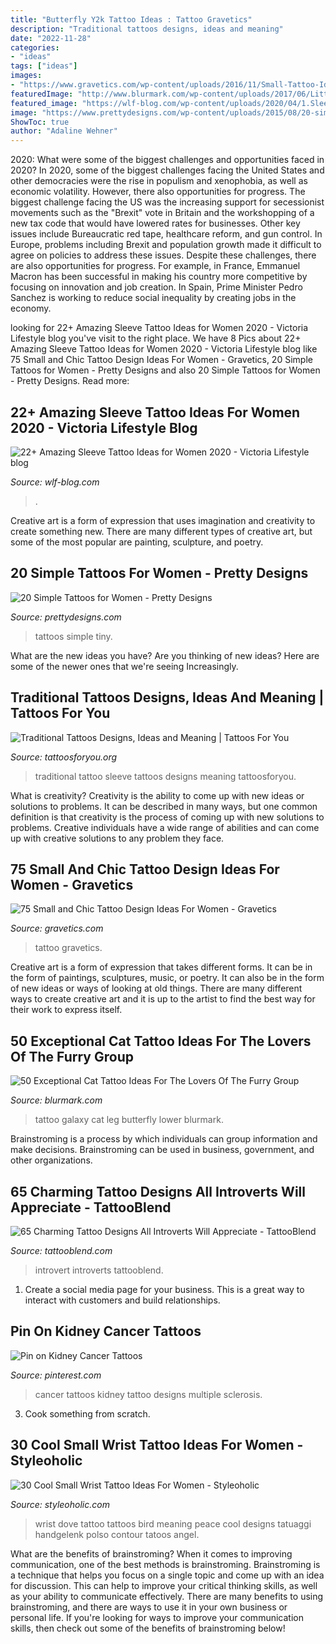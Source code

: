 ```yaml
---
title: "Butterfly Y2k Tattoo Ideas : Tattoo Gravetics"
description: "Traditional tattoos designs, ideas and meaning"
date: "2022-11-28"
categories:
- "ideas"
tags: ["ideas"]
images:
- "https://www.gravetics.com/wp-content/uploads/2016/11/Small-Tattoo-Ideas50.jpg"
featuredImage: "http://www.blurmark.com/wp-content/uploads/2017/06/Little-Galaxy-Cat-Tattoo-With-Butterfly-On-Lower-Leg.jpg"
featured_image: "https://wlf-blog.com/wp-content/uploads/2020/04/1.SleeveTattoo.22-683x1024.jpg"
image: "https://www.prettydesigns.com/wp-content/uploads/2015/08/20-simple-tattoos-for-women6.jpg"
ShowToc: true
author: "Adaline Wehner"
---
```



2020: What were some of the biggest challenges and opportunities faced in 2020?
In 2020, some of the biggest challenges facing the United States and other democracies were the rise in populism and xenophobia, as well as economic volatility. However, there also opportunities for progress. The biggest challenge facing the US was the increasing support for secessionist movements such as the "Brexit" vote in Britain and the workshopping of a new tax code that would have lowered rates for businesses. Other key issues include Bureaucratic red tape, healthcare reform, and gun control. In Europe, problems including Brexit and population growth made it difficult to agree on policies to address these issues. Despite these challenges, there are also opportunities for progress. For example, in France, Emmanuel Macron has been successful in making his country more competitive by focusing on innovation and job creation. In Spain, Prime Minister Pedro Sanchez is working to reduce social inequality by creating jobs in the economy.

	

		
looking for 22+ Amazing Sleeve Tattoo Ideas for Women 2020 - Viсtoria Lifestyle blog you've visit to the right place. We have 8 Pics about 22+ Amazing Sleeve Tattoo Ideas for Women 2020 - Viсtoria Lifestyle blog like 75 Small and Chic Tattoo Design Ideas For Women - Gravetics, 20 Simple Tattoos for Women - Pretty Designs and also 20 Simple Tattoos for Women - Pretty Designs. Read more:
		
    
## 22+ Amazing Sleeve Tattoo Ideas For Women 2020 - Viсtoria Lifestyle Blog

<img loading=lazy src="https://wlf-blog.com/wp-content/uploads/2020/04/1.SleeveTattoo.22-683x1024.jpg" onerror="this.onerror=null;this.src='https://tse1.mm.bing.net/th?id=OIP.tTfin7WqUB2WAcEt4lzh7wHaLG&amp;pid=15.1';" alt="22+ Amazing Sleeve Tattoo Ideas for Women 2020 - Viсtoria Lifestyle blog">

_Source: wlf-blog.com_

>. 

	

Creative art is a form of expression that uses imagination and creativity to create something new. There are many different types of creative art, but some of the most popular are painting, sculpture, and poetry.

    
## 20 Simple Tattoos For Women - Pretty Designs

<img loading=lazy src="https://www.prettydesigns.com/wp-content/uploads/2015/08/20-simple-tattoos-for-women6.jpg" onerror="this.onerror=null;this.src='https://tse3.mm.bing.net/th?id=OIP.4O-TMWFoI9aBiaRz1bW-VAHaLY&amp;pid=15.1';" alt="20 Simple Tattoos for Women - Pretty Designs">

_Source: prettydesigns.com_

>tattoos simple tiny. 

	

What are the new ideas you have?
Are you thinking of new ideas? Here are some of the newer ones that we're seeing Increasingly.

    
## Traditional Tattoos Designs, Ideas And Meaning | Tattoos For You

<img loading=lazy src="http://www.tattoosforyou.org/wp-content/uploads/2013/09/Traditional-Tattoo-Sleeve.jpg" onerror="this.onerror=null;this.src='https://tse1.mm.bing.net/th?id=OIP.Vjnp2nfe9z0ZWGuIhaBlmwHaJ4&amp;pid=15.1';" alt="Traditional Tattoos Designs, Ideas and Meaning | Tattoos For You">

_Source: tattoosforyou.org_

>traditional tattoo sleeve tattoos designs meaning tattoosforyou. 

	

What is creativity?
Creativity is the ability to come up with new ideas or solutions to problems. It can be described in many ways, but one common definition is that creativity is the process of coming up with new solutions to problems. Creative individuals have a wide range of abilities and can come up with creative solutions to any problem they face.

    
## 75 Small And Chic Tattoo Design Ideas For Women - Gravetics

<img loading=lazy src="https://www.gravetics.com/wp-content/uploads/2016/11/Small-Tattoo-Ideas50.jpg" onerror="this.onerror=null;this.src='https://tse4.mm.bing.net/th?id=OIP.1wqy_Y-2ryli0SRp-H0fyQHaJ4&amp;pid=15.1';" alt="75 Small and Chic Tattoo Design Ideas For Women - Gravetics">

_Source: gravetics.com_

>tattoo gravetics. 

	

Creative art is a form of expression that takes different forms. It can be in the form of paintings, sculptures, music, or poetry. It can also be in the form of new ideas or ways of looking at old things. There are many different ways to create creative art and it is up to the artist to find the best way for their work to express itself.

    
## 50 Exceptional Cat Tattoo Ideas For The Lovers Of The Furry Group

<img loading=lazy src="http://www.blurmark.com/wp-content/uploads/2017/06/Little-Galaxy-Cat-Tattoo-With-Butterfly-On-Lower-Leg.jpg" onerror="this.onerror=null;this.src='https://tse3.mm.bing.net/th?id=OIP.uAB4CdOpLLBilq_0qFxrIgHaJ9&amp;pid=15.1';" alt="50 Exceptional Cat Tattoo Ideas For The Lovers Of The Furry Group">

_Source: blurmark.com_

>tattoo galaxy cat leg butterfly lower blurmark. 

	

Brainstroming is a process by which individuals can group information and make decisions. Brainstroming can be used in business, government, and other organizations.

    
## 65 Charming Tattoo Designs All Introverts Will Appreciate - TattooBlend

<img loading=lazy src="https://tattooblend.com/wp-content/uploads/2016/07/introvert-tattoo-design-2.jpg" onerror="this.onerror=null;this.src='https://tse1.mm.bing.net/th?id=OIP.l6fMcR0vrEmUei7JFNpOTgHaHW&amp;pid=15.1';" alt="65 Charming Tattoo Designs All Introverts Will Appreciate - TattooBlend">

_Source: tattooblend.com_

>introvert introverts tattooblend. 

	

1. Create a social media page for your business. This is a great way to interact with customers and build relationships.

    
## Pin On Kidney Cancer Tattoos

<img loading=lazy src="https://i.pinimg.com/736x/01/21/83/012183071751a0c3f8391bc6b3b7af84--kidney-cancer-cancer-tattoos.jpg" onerror="this.onerror=null;this.src='https://tse3.mm.bing.net/th?id=OIP.4BbdUUwstVMgIkgc_g7KWAHaJ4&amp;pid=15.1';" alt="Pin on Kidney Cancer Tattoos">

_Source: pinterest.com_

>cancer tattoos kidney tattoo designs multiple sclerosis. 

	

3. Cook something from scratch.

    
## 30 Cool Small Wrist Tattoo Ideas For Women - Styleoholic

<img loading=lazy src="https://i.styleoholic.com/2016/12/Black-contour-bird-tattoo.jpg" onerror="this.onerror=null;this.src='https://tse3.mm.bing.net/th?id=OIP.oGgQXOLwgdlq_LxSVTnvtgHaJ4&amp;pid=15.1';" alt="30 Cool Small Wrist Tattoo Ideas For Women - Styleoholic">

_Source: styleoholic.com_

>wrist dove tattoo tattoos bird meaning peace cool designs tatuaggi handgelenk polso contour tatoos angel. 

	

What are the benefits of brainstroming?
When it comes to improving communication, one of the best methods is brainstroming. Brainstroming is a technique that helps you focus on a single topic and come up with an idea for discussion. This can help to improve your critical thinking skills, as well as your ability to communicate effectively. There are many benefits to using brainstroming, and there are ways to use it in your own business or personal life. If you're looking for ways to improve your communication skills, then check out some of the benefits of brainstroming below!

